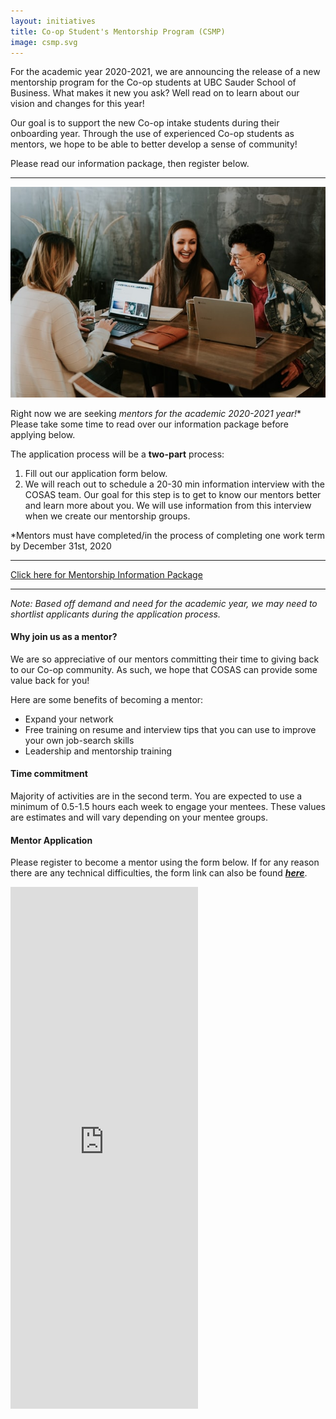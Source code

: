 ```yaml
---
layout: initiatives
title: Co-op Student's Mentorship Program (CSMP)
image: csmp.svg
---
```

For the academic year 2020-2021, we are announcing the release of a new mentorship program for the Co-op students at UBC Sauder School of Business. 
What makes it new you ask? Well read on to learn about our vision and changes for this year!

Our goal is to support the new Co-op intake students during their onboarding year. Through the use of experienced Co-op students as mentors, we hope to be able to better develop a sense of community!

Please read our information package, then register below.
* * *
<img class="w-100 h-100" src='../static_files/assets/images/mentorship/mentor-group.jpg'/>

Right now we are seeking **mentors* for the academic 2020-2021 year!** Please take some time to read over our information package before applying below. 

The application process will be a **two-part** process:
1. Fill out our application form below.
2. We will reach out to schedule a 20-30 min information interview with the COSAS team. Our goal for this step is to get to know our mentors better and learn more about you. We will use information from this interview when we create our mentorship groups. 

*Mentors must have completed/in the process of completing one work term by December 31st, 2020

* * *
<a class="mx-auto btn btn-primary text-dark" href="{{ site.baseurl }}/static_files/assets/other/Mentorship Information Package.pdf">Click here for Mentorship Information Package</a>
* * *

_Note: Based off demand and need for the academic year, we may need to shortlist applicants during the application process._

#### Why join us as a mentor?

We are so appreciative of our mentors committing their time to giving back to our Co-op community. As such, we hope that COSAS can provide some value back for you! 

Here are some benefits of becoming a mentor:  
* Expand your network
* Free training on resume and interview tips that you can use to improve your own job-search skills
* Leadership and mentorship training

#### Time commitment

Majority of activities are in the second term. You are expected to use a minimum of 0.5-1.5 hours each week to engage your mentees. These values are estimates and will vary depending on your mentee groups. 

#### Mentor Application

Please register to become a mentor using the form below. If for any reason there are any technical difficulties, the form link can also be found **_[here](https://forms.gle/jtnUmZ74oz9ktSJg9)_**.

<iframe class="w-100 container-fluid" id="mentor-app" src="https://docs.google.com/forms/d/e/1FAIpQLSfBMmph0G6BeakKLzIE5EPNVKr6WF5LKGqM9ioYrxK53r92qw/viewform?embedded=true" height="835" frameborder="0" marginheight="0" marginwidth="0">Loading…</iframe>